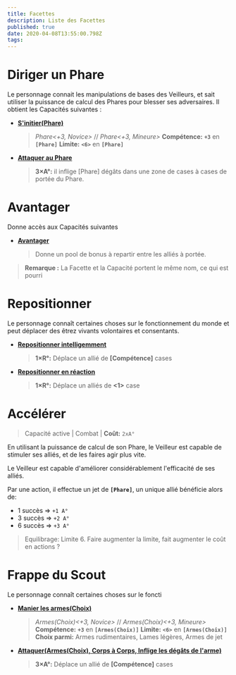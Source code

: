 ```yaml
---
title: Facettes
description: Liste des Facettes
published: true
date: 2020-04-08T13:55:00.798Z
tags: 
---
```


# Diriger un Phare

Le personnage connait les manipulations de bases des Veilleurs, et sait utiliser la puissance de calcul des Phares pour blesser ses adversaires. 
Il obtient les Capacités suivantes :

* **[S'initier(Phare)](https://trello.com/c/okzDUbWA)**
   > *Phare<+3, Novice>* // *Phare<+3, Mineure>*
**Compétence:** **`+3`** en **`[Phare]`**
**Limite:** **`<6>`** en **`[Phare]`**
* **[Attaquer au Phare](https://trello.com/c/9B6oMv2y)**
    > **3×A°:** il inflige [Phare] dégâts dans une zone de <Phare> cases à <Phare> cases de portée du Phare.
  
# Avantager

Donne accès aux Capacités suivantes 
* **[Avantager](https://trello.com/c/NLGmyDx1)**
    > Donne un pool de bonus à repartir entre les alliés à portée.

> **Remarque :**
La Facette et la Capacité portent le même nom, ce qui est pourri
  
# Repositionner

Le personnage connaît certaines choses sur le fonctionnement du monde et peut déplacer des êtrez vivants volontaires et consentants. 

* **[Repositionner intelligemment](https://trello.com/c/LtzT3jLT)**
   > **1×R°:** Déplace un allié de **[Compétence]** cases
* **[Repositionner en réaction](https://trello.com/c/0pg5TgBj)**
    > **1×R°:** Déplace un alliés de **<1>** case
  
# Accélérer

> Capacité active | Combat |
> **Coût:** `2xA°`

En utilisant la puissance de calcul de son Phare, le Veilleur est capable de stimuler ses alliés, et de les faires agir plus vite.

Le Veilleur est capable d'améliorer considérablement l'efficacité de ses alliés.

Par une action, il effectue un jet de **`[Phare]`**, un unique allié bénéficie alors de: 

- 1 succès => `+1 A°`
- 3 succès => `+2 A°`
- 6 succès => `+3 A°`

> Equilibrage: Limite 6.
> Faire augmenter la limite, fait augmenter le coût en actions ?
  
# Frappe du Scout

Le personnage connaît certaines choses sur le foncti

* **[Manier les armes(Choix)](https://trello.com/c/8vrAmkjp/121-manier-les-armes-type-darme)**
    > *Armes(Choix)<+3, Novice>* // *Armes(Choix)<+3, Mineure>*
**Compétence:** **`+3`** en **`[Armes(Choix)]`**
**Limite:** **`<6>`** en **`[Armes(Choix)]`**
    > **Choix parmi:**
Armes rudimentaires, Lames légères, Armes de jet
* **[Attaquer(Armes(Choix), Corps à Corps, Inflige les dégâts de l'arme)](https://trello.com/c/WjgJTQTG)**
   > **3×A°:** Déplace un allié de **[Compétence]** cases
